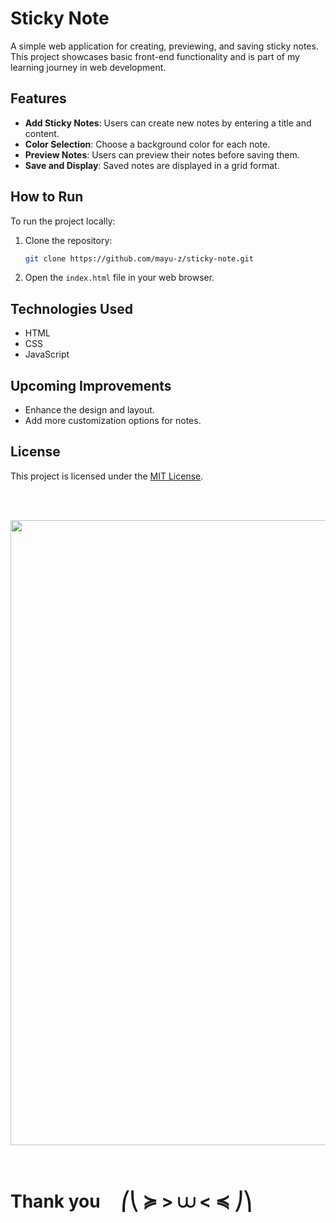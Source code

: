 # Sticky Note

A simple web application for creating, previewing, and saving sticky notes. This project showcases basic front-end functionality and is part of my learning journey in web development.

## Features

- **Add Sticky Notes**: Users can create new notes by entering a title and content.
- **Color Selection**: Choose a background color for each note.
- **Preview Notes**: Users can preview their notes before saving them.
- **Save and Display**: Saved notes are displayed in a grid format.

## How to Run

To run the project locally:

1. Clone the repository:

    ```bash
    git clone https://github.com/mayu-z/sticky-note.git
    ```

2. Open the `index.html` file in your web browser.

## Technologies Used

- HTML
- CSS
- JavaScript

## Upcoming Improvements

- Enhance the design and layout.
- Add more customization options for notes.

## License

This project is licensed under the [MIT License](LICENSE).

<br><br>

<img style=" width: 1000px;" src="https://i.pinimg.com/originals/41/c5/14/41c514a7ddf0cc6232df78fc3d26f002.gif">
<br><br><br>

# Thank you &nbsp;   &nbsp; ⎛⎝ ≽ > ⩊ < ≼ ⎠⎞


